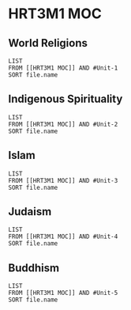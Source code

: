 # HRT3M1 MOC

## World Religions
```dataview
LIST
FROM [[HRT3M1 MOC]] AND #Unit-1
SORT file.name
```

## Indigenous Spirituality
```dataview
LIST
FROM [[HRT3M1 MOC]] AND #Unit-2
SORT file.name
```


## Islam
```dataview
LIST
FROM [[HRT3M1 MOC]] AND #Unit-3
SORT file.name
```

## Judaism
```dataview
LIST
FROM [[HRT3M1 MOC]] AND #Unit-4
SORT file.name
```

## Buddhism
```dataview
LIST
FROM [[HRT3M1 MOC]] AND #Unit-5
SORT file.name
```
